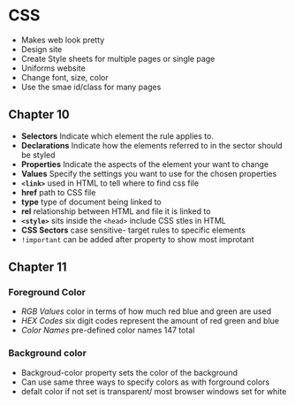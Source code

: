 # CSS

- Makes web look pretty
- Design site
- Create Style sheets for multiple pages or single page
- Uniforms website
- Change font, size, color
- Use the smae id/class for many pages

## Chapter 10

- **Selectors** Indicate which element the rule applies to.
- **Declarations** Indicate how the elements referred to in the sector should be styled
- **Properties**  Indicate the aspects of the element your want to change
- **Values** Specify the settings you want to use for the chosen properties
- **`<link>`** used in HTML to tell where to find css file
- **href** path to CSS file
- **type** type of document being linked to
- **rel** relationship between HTML and file it is linked to
- **`<style>`** sits inside the `<head>` include CSS stles in HTML
- **CSS Sectors** case sensitive- target rules to specific elements
- `!important` can be added after property to show most improtant

## Chapter 11

### **Foreground Color**

- *RGB Values* color in terms of how much red blue and green are used
- *HEX Codes* six digit codes represent the amount of red green and blue
- *Color Names* pre-defined color names 147 total

### **Background color**
  
- Backgroud-color property sets the color of the background 
- Can use same three ways to specify colors as with forground colors
- defalt color if not set is transparent/ most browser windows set for white

